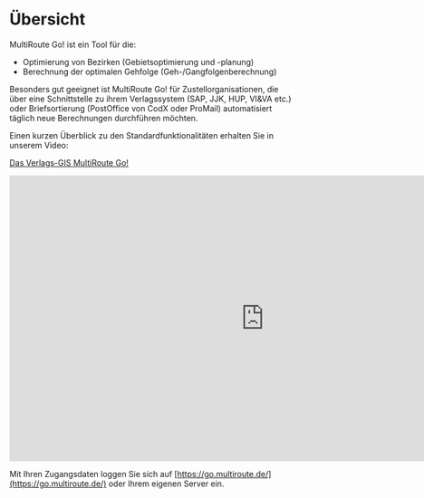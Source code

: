 # Übersicht

MultiRoute Go! ist ein Tool für die:

* Optimierung von Bezirken (Gebietsoptimierung und -planung)
* Berechnung der optimalen Gehfolge (Geh-/Gangfolgenberechnung)

Besonders gut geeignet ist MultiRoute Go! für Zustellorganisationen, die über eine Schnittstelle zu ihrem Verlagssystem (SAP, JJK, HUP, VI&VA etc.) oder Briefsortierung (PostOffice von CodX oder ProMail) automatisiert täglich neue Berechnungen durchführen möchten.


Einen kurzen Überblick zu den Standardfunktionalitäten erhalten Sie in unserem Video:

 [Das Verlags-GIS MultiRoute Go!](https://youtu.be/oRk-P5Ty7VI)

<iframe width="898" height="505" src="https://www.youtube.com/embed/oRk-P5Ty7VI" title="YouTube video player" frameborder="0" allow="accelerometer; autoplay; clipboard-write; encrypted-media; gyroscope; picture-in-picture" allowfullscreen></iframe>

Mit Ihren Zugangsdaten loggen Sie sich auf [https://go.multiroute.de/](https://go.multiroute.de/) oder Ihrem eigenen Server ein. 
